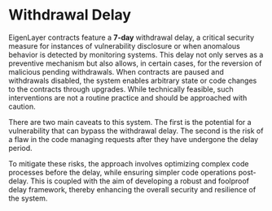 # Withdrawal Delay

EigenLayer contracts feature a **7-day** withdrawal delay, a critical security measure for instances of vulnerability disclosure or when anomalous behavior is detected by monitoring systems. This delay not only serves as a preventive mechanism but also allows, in certain cases, for the reversion of malicious pending withdrawals. When contracts are paused and withdrawals disabled, the system enables arbitrary state or code changes to the contracts through upgrades. While technically feasible, such interventions are not a routine practice and should be approached with caution.

There are two main caveats to this system. The first is the potential for a vulnerability that can bypass the withdrawal delay. The second is the risk of a flaw in the code managing requests after they have undergone the delay period.

To mitigate these risks, the approach involves optimizing complex code processes before the delay, while ensuring simpler code operations post-delay. This is coupled with the aim of developing a robust and foolproof delay framework, thereby enhancing the overall security and resilience of the system.
